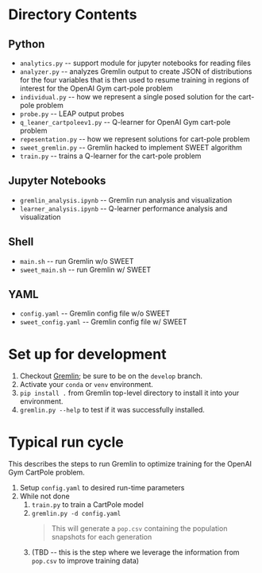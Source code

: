 # Directory Contents

## Python

* `analytics.py` -- support module for jupyter notebooks for reading files
* `analyzer.py` -- analyzes Gremlin output to create JSON of distributions 
  for the four variables that is then used to resume training in regions of 
  interest for the OpenAI Gym cart-pole problem
* `individual.py` -- how we represent a single posed solution for the cart-pole 
  problem
* `probe.py` -- LEAP output probes
* `q_leaner_cartpoleev1.py` -- Q-learner for OpenAI Gym cart-pole problem
* `repesentation.py` -- how we represent solutions for cart-pole problem
* `sweet_gremlin.py` -- Gremlin hacked to implement SWEET algorithm
* `train.py` -- trains a Q-learner for the cart-pole problem

## Jupyter Notebooks

* `gremlin_analysis.ipynb` -- Gremlin run analysis and visualization
* `learner_analysis.ipynb` -- Q-learner performance analysis and visualization

## Shell

* `main.sh` -- run Gremlin w/o SWEET
* `sweet_main.sh` -- run Gremlin w/ SWEET

## YAML

* `config.yaml` -- Gremlin config file w/o SWEET
* `sweet_config.yaml` -- Gremlin config file w/ SWEET


# Set up for development

1. Checkout [Gremlin](https://github.com/markcoletti/gremlin/tree/develop); 
   be sure to be on the `develop` branch.
2. Activate your `conda` or `venv` environment.
3. `pip install .` from Gremlin top-level directory to install it into your 
   environment.
4. `gremlin.py --help` to test if it was successfully installed.

# Typical run cycle

This describes the steps to run Gremlin to optimize training for the OpenAI 
Gym CartPole problem.

1. Setup `config.yaml` to desired run-time parameters
2. While not done
   1. `train.py` to train a CartPole model
   2. `gremlin.py -d config.yaml`
      > This will generate a `pop.csv` containing the population snapshots for 
            each generation
   3. (TBD -- this is the step where we leverage the information from `pop.csv` 
      to improve training data)
